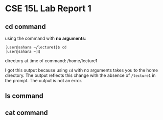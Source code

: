 # CSE 15L Lab Report 1

## cd command
using the command with **no arguments**:
```
[user@sahara ~/lecture1}$ cd
[user@sahara ~]$
```
directory at time of command: /home/lecture1

I got this output because using `cd` with no arguments takes you to the home directory. The output reflects this change with the absence of `/lecture1` in the prompt.
The output is not an error.


## ls command




## cat command
